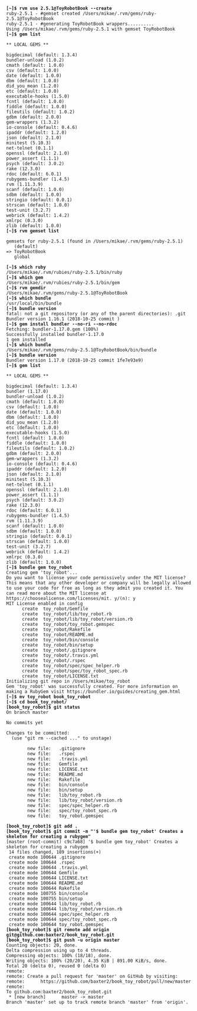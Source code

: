 <pre><code>
<b>[~]$ rvm use 2.5.1@ToyRobotBook --create</b>
ruby-2.5.1 - #gemset created /Users/mikae/.rvm/gems/ruby-2.5.1@ToyRobotBook
ruby-2.5.1 - #generating ToyRobotBook wrappers..........
Using /Users/mikae/.rvm/gems/ruby-2.5.1 with gemset ToyRobotBook
<b>[~]$ gem list</b>

** LOCAL GEMS **

bigdecimal (default: 1.3.4)
bundler-unload (1.0.2)
cmath (default: 1.0.0)
csv (default: 1.0.0)
date (default: 1.0.0)
dbm (default: 1.0.0)
did_you_mean (1.2.0)
etc (default: 1.0.0)
executable-hooks (1.5.0)
fcntl (default: 1.0.0)
fiddle (default: 1.0.0)
fileutils (default: 1.0.2)
gdbm (default: 2.0.0)
gem-wrappers (1.3.2)
io-console (default: 0.4.6)
ipaddr (default: 1.2.0)
json (default: 2.1.0)
minitest (5.10.3)
net-telnet (0.1.1)
openssl (default: 2.1.0)
power_assert (1.1.1)
psych (default: 3.0.2)
rake (12.3.0)
rdoc (default: 6.0.1)
rubygems-bundler (1.4.5)
rvm (1.11.3.9)
scanf (default: 1.0.0)
sdbm (default: 1.0.0)
stringio (default: 0.0.1)
strscan (default: 1.0.0)
test-unit (3.2.7)
webrick (default: 1.4.2)
xmlrpc (0.3.0)
zlib (default: 1.0.0)
<b>[~]$ rvm gemset list</b>

gemsets for ruby-2.5.1 (found in /Users/mikae/.rvm/gems/ruby-2.5.1)
   (default)
=> ToyRobotBook
   global

<b>[~]$ which ruby</b>
/Users/mikae/.rvm/rubies/ruby-2.5.1/bin/ruby
<b>[~]$ which gem</b>
/Users/mikae/.rvm/rubies/ruby-2.5.1/bin/gem
<b>[~]$ rvm gemdir</b>
/Users/mikae/.rvm/gems/ruby-2.5.1@ToyRobotBook
<b>[~]$ which bundle</b>
/usr/local/bin/bundle
<b>[~]$ bundle version</b>
fatal: not a git repository (or any of the parent directories): .git
Bundler version 1.16.1 (2018-10-25 commit )
<b>[~]$ gem install bundler --no-ri --no-rdoc</b>
Fetching: bundler-1.17.0.gem (100%)
Successfully installed bundler-1.17.0
1 gem installed
<b>[~]$ which bundle</b>
/Users/mikae/.rvm/gems/ruby-2.5.1@ToyRobotBook/bin/bundle
<b>[~]$ bundle version</b>
Bundler version 1.17.0 (2018-10-25 commit 1fe7e93e9)
<b>[~]$ gem list</b>

** LOCAL GEMS **

bigdecimal (default: 1.3.4)
bundler (1.17.0)
bundler-unload (1.0.2)
cmath (default: 1.0.0)
csv (default: 1.0.0)
date (default: 1.0.0)
dbm (default: 1.0.0)
did_you_mean (1.2.0)
etc (default: 1.0.0)
executable-hooks (1.5.0)
fcntl (default: 1.0.0)
fiddle (default: 1.0.0)
fileutils (default: 1.0.2)
gdbm (default: 2.0.0)
gem-wrappers (1.3.2)
io-console (default: 0.4.6)
ipaddr (default: 1.2.0)
json (default: 2.1.0)
minitest (5.10.3)
net-telnet (0.1.1)
openssl (default: 2.1.0)
power_assert (1.1.1)
psych (default: 3.0.2)
rake (12.3.0)
rdoc (default: 6.0.1)
rubygems-bundler (1.4.5)
rvm (1.11.3.9)
scanf (default: 1.0.0)
sdbm (default: 1.0.0)
stringio (default: 0.0.1)
strscan (default: 1.0.0)
test-unit (3.2.7)
webrick (default: 1.4.2)
xmlrpc (0.3.0)
zlib (default: 1.0.0)
<b>[~]$ bundle gem toy_robot</b>
Creating gem 'toy_robot'...
Do you want to license your code permissively under the MIT license?
This means that any other developer or company will be legally allowed to use your code for free as long as they admit you created it. You can read more about the MIT license at https://choosealicense.com/licenses/mit. y/(n): y
MIT License enabled in config
      create  toy_robot/Gemfile
      create  toy_robot/lib/toy_robot.rb
      create  toy_robot/lib/toy_robot/version.rb
      create  toy_robot/toy_robot.gemspec
      create  toy_robot/Rakefile
      create  toy_robot/README.md
      create  toy_robot/bin/console
      create  toy_robot/bin/setup
      create  toy_robot/.gitignore
      create  toy_robot/.travis.yml
      create  toy_robot/.rspec
      create  toy_robot/spec/spec_helper.rb
      create  toy_robot/spec/toy_robot_spec.rb
      create  toy_robot/LICENSE.txt
Initializing git repo in /Users/mikae/toy_robot
Gem 'toy_robot' was successfully created. For more information on making a RubyGem visit https://bundler.io/guides/creating_gem.html
<b>[~]$ mv toy_robot book_toy_robot</b>
<b>[~]$ cd book_toy_robot/</b>
<b>[book_toy_robot]$ git status</b>
On branch master

No commits yet

Changes to be committed:
  (use "git rm --cached <file>..." to unstage)

        new file:   .gitignore
        new file:   .rspec
        new file:   .travis.yml
        new file:   Gemfile
        new file:   LICENSE.txt
        new file:   README.md
        new file:   Rakefile
        new file:   bin/console
        new file:   bin/setup
        new file:   lib/toy_robot.rb
        new file:   lib/toy_robot/version.rb
        new file:   spec/spec_helper.rb
        new file:   spec/toy_robot_spec.rb
        new file:   toy_robot.gemspec

<b>[book_toy_robot]$ git add .</b>
<b>[book_toy_robot]$ git commit -m "'$ bundle gem toy_robot' Creates a skeleton for creating a rubygem"</b>
[master (root-commit) c9c7a68] '$ bundle gem toy_robot' Creates a skeleton for creating a rubygem
 14 files changed, 189 insertions(+)
 create mode 100644 .gitignore
 create mode 100644 .rspec
 create mode 100644 .travis.yml
 create mode 100644 Gemfile
 create mode 100644 LICENSE.txt
 create mode 100644 README.md
 create mode 100644 Rakefile
 create mode 100755 bin/console
 create mode 100755 bin/setup
 create mode 100644 lib/toy_robot.rb
 create mode 100644 lib/toy_robot/version.rb
 create mode 100644 spec/spec_helper.rb
 create mode 100644 spec/toy_robot_spec.rb
 create mode 100644 toy_robot.gemspec
<b>[book_toy_robot]$ git remote add origin git@github.com:baxter2/book_toy_robot.git</b>
<b>[book_toy_robot]$ git push -u origin master</b>
Counting objects: 20, done.
Delta compression using up to 4 threads.
Compressing objects: 100% (18/18), done.
Writing objects: 100% (20/20), 4.35 KiB | 891.00 KiB/s, done.
Total 20 (delta 0), reused 0 (delta 0)
remote:
remote: Create a pull request for 'master' on GitHub by visiting:
remote:      https://github.com/baxter2/book_toy_robot/pull/new/master
remote:
To github.com:baxter2/book_toy_robot.git
 * [new branch]      master -> master
Branch 'master' set up to track remote branch 'master' from 'origin'.
</pre></code>
